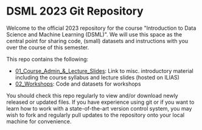 # DSML 2023 Git Repository

Welcome to the official 2023 repository for the course "Introduction to Data Science and Machine Learning (DSML)". We will use this space as the central point for sharing code, (small) datasets and instructions with you over the course of this semester.

This repo contains the following:

- [01_Course_Admin_&_Lecture_Slides](01_Course_Admin_&_Lecture_Slides): Link to misc. introductory material including the course syllabus and lecture slides (hosted on ILIAS)
- [02_Workshops](02_Workshops): Code and datasets for workshops

You should check this repo regularly to view and/or download newly released or updated files. If you have experience using git or if you want to learn how to work with a state-of-the-art version control system, you may wish to fork and regularly pull updates to the repository onto your local machine for convenience.
